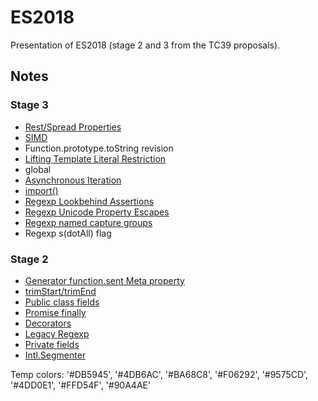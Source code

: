 # ES2018
Presentation of ES2018 (stage 2 and 3 from the TC39 proposals).

## Notes

### Stage 3

* [Rest/Spread Properties](rest-spread/)
* [SIMD](simd/)
* Function.prototype.toString revision
* [Lifting Template Literal Restriction](template-literal-revision/)
* global
* [Asynchronous Iteration](asynchronous-iteration/)
* [import()](https://github.com/tc39/proposal-dynamic-import)
* [Regexp Lookbehind Assertions](https://github.com/tc39/proposal-regexp-lookbehind)
* [Regexp Unicode Property Escapes](https://github.com/tc39/proposal-regexp-unicode-property-escapes)
* [Regexp named capture groups](https://github.com/tc39/proposal-regexp-named-groups)
* Regexp s(dotAll) flag

### Stage 2

* [Generator function.sent Meta property](https://github.com/allenwb/ESideas/blob/master/Generator%20metaproperty.md)
* [trimStart/trimEnd](https://github.com/sebmarkbage/ecmascript-string-left-right-trim)
* [Public class fields](https://tc39.github.io/proposal-class-public-fields/)
* [Promise finally](https://github.com/tc39/proposal-promise-finally)
* [Decorators](https://github.com/wycats/javascript-decorators/blob/master/README.md)
* [Legacy Regexp](https://github.com/tc39/proposal-regexp-legacy-features)
* [Private fields](https://github.com/tc39/proposal-private-fields)
* [Intl.Segmenter](https://github.com/tc39/proposal-intl-segmenter)



Temp colors:
'#DB5945', '#4DB6AC', '#BA68C8', '#F06292', '#9575CD', '#4DD0E1', '#FFD54F', '#90A4AE'
